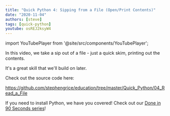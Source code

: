 ```yaml
---
title: "Quick Python 4: Sipping from a File (Open/Print Contents)"
date: "2020-11-04"
authors: [steve]
tags: [quick-python]
youtube: osREJ2ksyW4
---
```


import YouTubePlayer from '@site/src/components/YouTubePlayer';

<YouTubePlayer youtubeLink={frontMatter.youtube} />

In this video, we take a sip out of a file - just a quick skim, printing out the contents. 

It's a great skill that we'll build on later. 

<!--truncate-->

Check out the source code here:

<https://github.com/stephengrice/education/tree/master/Quick_Python/04_Read_a_File>

If you need to install Python, we have you covered! Check out our [Done in 90 Seconds series](/blog/tags/lte-90-sec)!